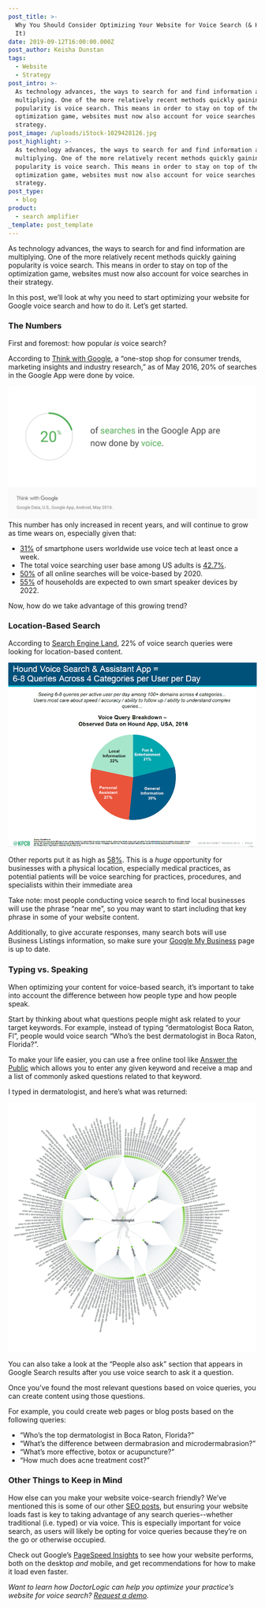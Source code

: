 ```yaml
---
post_title: >-
  Why You Should Consider Optimizing Your Website for Voice Search (& How to Do
  It)
date: 2019-09-12T16:00:00.000Z
post_author: Keisha Dunstan
tags:
  - Website
  - Strategy
post_intro: >-
  As technology advances, the ways to search for and find information are
  multiplying. One of the more relatively recent methods quickly gaining
  popularity is voice search. This means in order to stay on top of the
  optimization game, websites must now also account for voice searches in their
  strategy.
post_image: /uploads/iStock-1029428126.jpg
post_highlight: >-
  As technology advances, the ways to search for and find information are
  multiplying. One of the more relatively recent methods quickly gaining
  popularity is voice search. This means in order to stay on top of the
  optimization game, websites must now also account for voice searches in their
  strategy.
post_type:
  - blog
product:
  - search amplifier
_template: post_template
---
```


As technology advances, the ways to search for and find information are multiplying. One of the more relatively recent methods quickly gaining popularity is voice search. This means in order to stay on top of the optimization game, websites must now also account for voice searches in their strategy.

In this post, we’ll look at why you need to start optimizing your website for Google voice search and how to do it. Let’s get started.

### The Numbers

First and foremost: how popular _is_ voice search?

According to [Think with Google](https://www.thinkwithgoogle.com/data/voice-search-statistics/), a “one-stop shop for consumer trends, marketing insights and industry research,” as of May 2016, 20% of searches in the Google App were done by voice.

![](/uploads/21Yx3-data-voice-search-statistics-download.jpg)  
This number has only increased in recent years, and will continue to grow as time wears on, especially given that:

* [31%](https://www.statista.com/statistics/787382/worldwide-voice-technology-utilization/) of smartphone users worldwide use voice tech at least once a week.
* The total voice searching user base among US adults is [42.7%](https://voicebot.ai/2018/04/03/over-half-of-smartphone-owners-use-voice-assistants-siri-leads-the-pack/).
* [50%](https://www.comscore.com/Insights/Presentations-and-Whitepapers/2017/The-Future-of-Voice-From-Smartphones-to-Smart-Speakers-to-Smart-Homes) of all online searches will be voice-based by 2020.
* [55%](https://www.occstrategy.com/media/1285/the-talking-shop_uk.pdf) of households are expected to own smart speaker devices by 2022.

Now, how do we take advantage of this growing trend?

### Location-Based Search

According to [Search Engine Land](https://searchengineland.com/voice-search-explosion-will-change-local-search-251776), 22% of voice search queries were looking for location-based content.

![](/uploads/hound-voice-graphic.png)

Other reports put it as high as [58%](https://www.brightlocal.com/research/voice-search-for-local-business-study/). This is a _huge_ opportunity for businesses with a physical location, especially medical practices, as potential patients will be voice searching for practices, procedures, and specialists within their immediate area

Take note: most people conducting voice search to find local businesses will use the phrase “near me”, so you may want to start including that key phrase in some of your website content.

Additionally, to give accurate responses, many search bots will use Business Listings information, so make sure your [Google My Business](https://www.google.com/business/) page is up to date.

### Typing vs. Speaking

When optimizing your content for voice-based search, it’s important to take into account the difference between how people type and how people speak.

Start by thinking about what questions people might ask related to your target keywords. For example, instead of typing “dermatologist Boca Raton, Fl”, people would voice search “Who’s the best dermatologist in Boca Raton, Florida?”.

To make your life easier, you can use a free online tool like [Answer the Public](https://answerthepublic.com) which allows you to enter any given keyword and receive a map and a list of commonly asked questions related to that keyword.

I typed in dermatologist, and here’s what was returned:

![](/uploads/fd959fb9-87d3-46db-9110-3ff516bccea9.png)

You can also take a look at the “People also ask” section that appears in Google Search results after you use voice search to ask it a question.

Once you’ve found the most relevant questions based on voice queries, you can create content using those questions.

For example, you could create web pages or blog posts based on the following queries:

* “Who’s the top dermatologist in Boca Raton, Florida?”
* “What’s the difference between dermabrasion and microdermabrasion?”
* “What’s more effective, botox or acupuncture?”
* “How much does acne treatment cost?”

### Other Things to Keep in Mind

How else can you make your website voice-search friendly? We’ve mentioned this is some of our other [SEO posts](https://doctorlogic.com/blog/market-healthcare-practice-online.html), but ensuring your website loads fast is key to taking advantage of any search queries--whether traditional (i.e. typed) or via voice. This is especially important for voice search, as users will likely be opting for voice queries because they’re on the go or otherwise occupied.

Check out Google’s [PageSpeed Insights](https://developers.google.com/speed/pagespeed/insights/) to see how your website performs, both on the desktop _and_ mobile, and get recommendations for how to make it load even faster.

_Want to learn how DoctorLogic can help you optimize your practice’s website for voice search?_ [_Request a demo_](https://growth.doctorlogic.com/get-a-demo)_._

